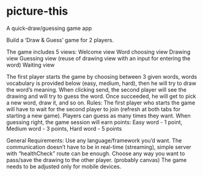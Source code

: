 # picture-this
A quick-draw/guessing game app

Build a ‘Draw & Guess’ game for 2 players. 

The game includes 5 views: 
Welcome view 
Word choosing view 
Drawing view 
Guessing view (reuse of drawing view with an input for entering the word) 
Waiting view 

The first player starts the game by choosing between 3 given words, words vocabulary is provided below (easy, medium, hard), then he will try to draw the word’s meaning. 
When clicking send, the second player will see the drawing and will try to guess the word. Once succeeded, he will get to pick a new word, draw it, and so on. 
Rules: The first player who starts the game will have to wait for the second player to join (refresh at both tabs for starting a new game). Players can guess as many times they want. 
When guessing right, the game session will earn points: 
Easy word - 1 point, Medium word - 3 points, Hard word - 5 points 

General Requirements: 
Use any language/framework you’d want. The communication doesn’t have to be in real-time (streaming), simple server with “healthCheck” route can be enough. Choose any way you want to pass/save the drawing to the other player. (probably canvas) The game needs to be adjusted only for mobile devices. 
